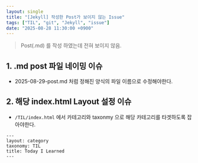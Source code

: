 ```yaml
---
layout: single
title: "[Jekyll] 작성한 Post가 보이지 않는 Issue"
tags: ["TIL", "git", "Jekyll", "issue"]
date: "2025-08-28 11:30:00 +0900"
---
```


> Post(.md) 를 작성 하였는데 전혀 보이지 않음.


## 1. .md post 파일 네이밍 이슈
- 2025-08-29-post.md 처럼 정해진 양식의 파일 이름으로 수정해야한다.

## 2. 해당 index.html Layout 설정 이슈
- `/TIL/index.html` 에서 카테고리와 taxonmy 으로 해당 카테고리를 타겟하도록 잡아야한다.

```
---
layout: category
taxonomy: TIL
title: Today I Learned
---
```
